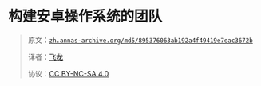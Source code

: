 # 构建安卓操作系统的团队

> 原文：[`zh.annas-archive.org/md5/895376063ab192a4f49419e7eac3672b`](https://zh.annas-archive.org/md5/895376063ab192a4f49419e7eac3672b)
> 
> 译者：[飞龙](https://github.com/wizardforcel)
> 
> 协议：[CC BY-NC-SA 4.0](http://creativecommons.org/licenses/by-nc-sa/4.0/)